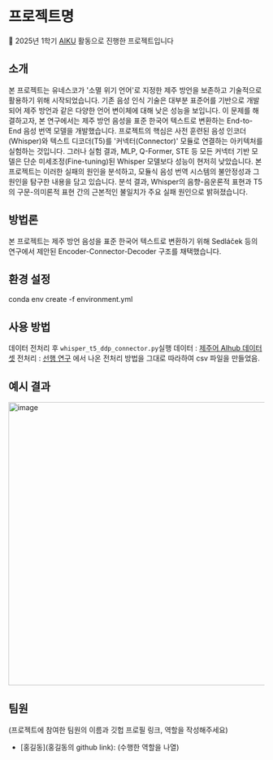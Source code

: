 # 프로젝트명

📢 2025년 1학기 [AIKU](https://github.com/AIKU-Official) 활동으로 진행한 프로젝트입니다

## 소개
본 프로젝트는 유네스코가 '소멸 위기 언어'로 지정한 제주 방언을 보존하고 기술적으로 활용하기 위해 시작되었습니다.  기존 음성 인식 기술은 대부분 표준어를 기반으로 개발되어 제주 방언과 같은 다양한 언어 변이체에 대해 낮은 성능을 보입니다.  이 문제를 해결하고자, 본 연구에서는 제주 방언 음성을 표준 한국어 텍스트로 변환하는 End-to-End 음성 번역 모델을 개발했습니다.
프로젝트의 핵심은 사전 훈련된 음성 인코더(Whisper)와 텍스트 디코더(T5)를 '커넥터(Connector)' 모듈로 연결하는 아키텍처를 실험하는 것입니다.  그러나 실험 결과, MLP, Q-Former, STE 등 모든 커넥터 기반 모델은 단순 미세조정(Fine-tuning)된 Whisper 모델보다 성능이 현저히 낮았습니다.  본 프로젝트는 이러한 실패의 원인을 분석하고, 모듈식 음성 번역 시스템의 불안정성과 그 원인을 탐구한 내용을 담고 있습니다. 분석 결과, Whisper의 음향-음운론적 표현과 T5의 구문-의미론적 표현 간의 근본적인 불일치가 주요 실패 원인으로 밝혀졌습니다. 

## 방법론

본 프로젝트는 제주 방언 음성을 표준 한국어 텍스트로 변환하기 위해 Sedláček 등의 연구에서 제안된 Encoder-Connector-Decoder 구조를 채택했습니다. 

## 환경 설정
  conda env create -f environment.yml

## 사용 방법

데이터 전처리 후 `whisper_t5_ddp_connector.py`실행 
데이터 : [제주어 AIhub 데이터셋](https://aihub.or.kr/aihubdata/data/view.do?currMenu=115&topMenu=100&aihubDataSe=realm&dataSetSn=121)
전처리 : [선행 연구](https://github.com/maeseok/Jeju_Translation.github.io) 에서 나온 전처리 방법을 그대로 따라하여 csv 파일을 만들었음. 

## 예시 결과

<img width="557" alt="image" src="https://github.com/user-attachments/assets/dc2dbbf9-3a5c-449f-8f41-de65787c55d6" />


## 팀원

(프로젝트에 참여한 팀원의 이름과 깃헙 프로필 링크, 역할을 작성해주세요)

- [홍길동](홍길동의 github link): (수행한 역할을 나열)
